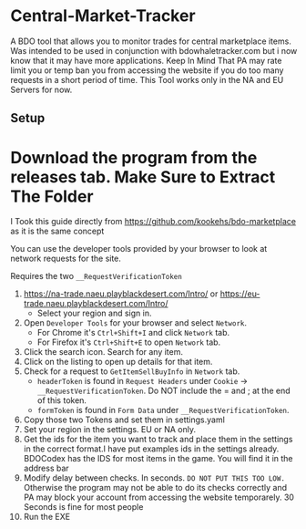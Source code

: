 # Central-Market-Tracker
A BDO tool that allows you to monitor trades for central marketplace items.
Was intended to be used in conjunction with bdowhaletracker.com but i now know that it may have more applications.
Keep In Mind That PA may rate limit you or temp ban you from accessing the website if you do too many requests in a short period of time.
This Tool works only in the NA and EU Servers for now.

## Setup
# Download the program from the releases tab. Make Sure to Extract The Folder

I Took this guide directly from https://github.com/kookehs/bdo-marketplace as it is the same concept

You can use the developer tools provided by your browser to look at network requests for the site.

Requires the two `__RequestVerificationToken`

1. https://na-trade.naeu.playblackdesert.com/Intro/ or https://eu-trade.naeu.playblackdesert.com/Intro/
    - Select your region and sign in.
2. Open `Developer Tools` for your browser and select `Network`.
    - For Chrome it's `Ctrl+Shift+I` and click `Network` tab.
    - For Firefox it's `Ctrl+Shift+E` to open `Network` tab.
3. Click the search icon. Search for any item.
4. Click on the listing to open up details for that item.
5. Check for a request to `GetItemSellBuyInfo` in `Network` tab.
    - `headerToken` is found in `Request Headers` under `Cookie` -> `__RequestVerificationToken`. Do NOT include the = and ; at the end of this token.
    - `formToken` is found in `Form Data` under `__RequestVerificationToken`.
6. Copy those two Tokens and set them in settings.yaml
7. Set your region in the settings. EU or NA only.
8. Get the ids for the item you want to track and place them in the settings in the correct format.I have put examples ids in the settings already. BDOCodex has the IDS for most      items in the game. You will find it in the address bar
9. Modify delay between checks. In seconds. `DO NOT PUT THIS TOO LOW.` Otherwise the program may not be able to do its checks correctly and PA may block your account from accessing the website temporarely. 30 Seconds is fine for most people
10. Run the EXE
